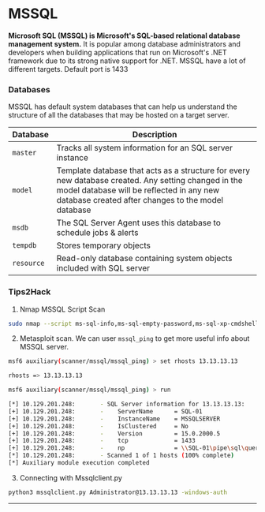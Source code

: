 # MSSQL

**Microsoft SQL (MSSQL) is Microsoft's SQL-based relational database management system.** It is popular among database administrators and developers when building applications that run on Microsoft's .NET framework due to its strong native support for .NET. MSSQL have a lot of different targets. Default port is 1433

### Databases

MSSQL has default system databases that can help us understand the structure of all the databases that may be hosted on a target server.

| Database   | Description                                                                                                                                                                                            |
| ---------- | ------------------------------------------------------------------------------------------------------------------------------------------------------------------------------------------------------ |
| `master`   | Tracks all system information for an SQL server instance                                                                                                                                               |
| `model`    | Template database that acts as a structure for every new database created. Any setting changed in the model database will be reflected in any new database created after changes to the model database |
| `msdb`     | The SQL Server Agent uses this database to schedule jobs & alerts                                                                                                                                      |
| `tempdb`   | Stores temporary objects                                                                                                                                                                               |
| `resource` | Read-only database containing system objects included with SQL server                                                                                                                                  |

### Tips2Hack

1. Nmap MSSQL Script Scan

```bash
sudo nmap --script ms-sql-info,ms-sql-empty-password,ms-sql-xp-cmdshell,ms-sql-config,ms-sql-ntlm-info,ms-sql-tables,ms-sql-hasdbaccess,ms-sql-dac,ms-sql-dump-hashes --script-args mssql.instance-port=1433,mssql.username=sa,mssql.password=,mssql.instance-name=MSSQLSERVER -sV -p 1433 13.13.13.13
```

2. Metasploit scan. We can user `mssql_ping` to get more useful info about MSSQL server.

```bash
msf6 auxiliary(scanner/mssql/mssql_ping) > set rhosts 13.13.13.13

rhosts => 13.13.13.13

msf6 auxiliary(scanner/mssql/mssql_ping) > run

[*] 10.129.201.248:       - SQL Server information for 13.13.13.13:
[+] 10.129.201.248:       -    ServerName      = SQL-01
[+] 10.129.201.248:       -    InstanceName    = MSSQLSERVER
[+] 10.129.201.248:       -    IsClustered     = No
[+] 10.129.201.248:       -    Version         = 15.0.2000.5
[+] 10.129.201.248:       -    tcp             = 1433
[+] 10.129.201.248:       -    np              = \\SQL-01\pipe\sql\query
[*] 10.129.201.248:       - Scanned 1 of 1 hosts (100% complete)
[*] Auxiliary module execution completed
```

3. Connecting with Mssqlclient.py

```bash
python3 mssqlclient.py Administrator@13.13.13.13 -windows-auth
```

***
